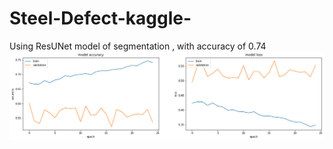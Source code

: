 # Steel-Defect-kaggle-
Using ResUNet model of segmentation , with accuracy  of 0.74
![Alt text](https://github.com/riskyhomo/Steel-Defect-kaggle-/blob/main/__results___39_2.png)
